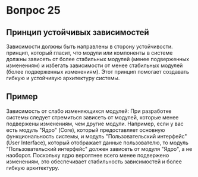 # Вопрос 25
## Принцип устойчивых зависимостей
<tip>
Зависимости должны быть направлены в сторону устойчивости.
</tip>
принцип, который гласит, что модули или компоненты в системе должны зависеть от более стабильных модулей (менее подверженных изменениям) и избегать зависимости от менее стабильных модулей (более подверженных изменениям). Этот принцип помогает создавать гибкую и устойчивую архитектуру системы.

## Пример
Зависимость от слабо изменяющихся модулей:
При разработке системы следует стремиться зависеть от модулей, которые менее подвержены изменениям, чем другие модули. Например, если у вас есть модуль "Ядро" (Core), который предоставляет основную функциональность системы, и модуль "Пользовательский интерфейс" (User Interface), который отображает данные пользователю, то модуль "Пользовательский интерфейс" должен зависеть от модуля "Ядро", а не наоборот. Поскольку ядро вероятнее всего менее подвержено изменениям, это обеспечивает стабильность зависимостей и более гибкую архитектуру.
